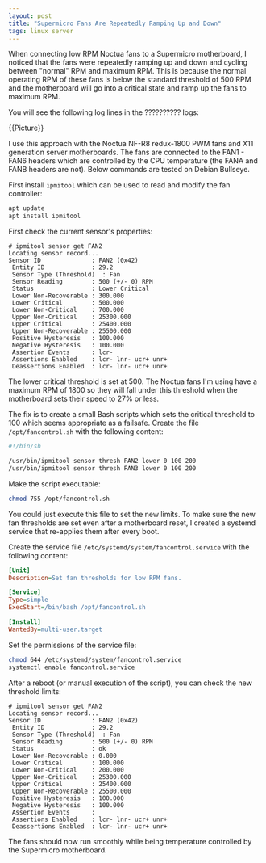 ```yaml
---
layout: post
title: "Supermicro Fans Are Repeatedly Ramping Up and Down"
tags: linux server
---
```


When connecting low RPM Noctua fans to a Supermicro motherboard, I noticed that the fans were repeatedly ramping up and
down and cycling between "normal" RPM and maximum RPM. This is because the normal operating RPM of these fans is below
the standard threshold of 500 RPM and the motherboard will go into a critical state and ramp up the fans to maximum RPM.

You will see the following log lines in the ?????????? logs:

{{Picture}}

I use this approach with the Noctua NF-R8 redux-1800 PWM fans and X11 generation server motherboards. The fans are
connected to the FAN1 - FAN6 headers which are controlled by the CPU temperature (the FANA and FANB headers are not).
Below commands are tested on Debian Bullseye.

First install `ipmitool` which can be used to read and modify the fan controller:

```bash
apt update
apt install ipmitool
```

First check the current sensor's properties:

```text
# ipmitool sensor get FAN2
Locating sensor record...
Sensor ID              : FAN2 (0x42)
 Entity ID             : 29.2
 Sensor Type (Threshold)  : Fan
 Sensor Reading        : 500 (+/- 0) RPM
 Status                : Lower Critical
 Lower Non-Recoverable : 300.000
 Lower Critical        : 500.000
 Lower Non-Critical    : 700.000
 Upper Non-Critical    : 25300.000
 Upper Critical        : 25400.000
 Upper Non-Recoverable : 25500.000
 Positive Hysteresis   : 100.000
 Negative Hysteresis   : 100.000
 Assertion Events      : lcr- 
 Assertions Enabled    : lcr- lnr- ucr+ unr+ 
 Deassertions Enabled  : lcr- lnr- ucr+ unr+
```

The lower critical threshold is set at 500. The Noctua fans I'm using have a maximum RPM of 1800 so they will fall under
this threshold when the motherboard sets their speed to 27% or less.

The fix is to create a small Bash scripts which sets the critical threshold to 100 which seems appropriate as a
failsafe. Create the file `/opt/fancontrol.sh` with the following content:

```bash
#!/bin/sh

/usr/bin/ipmitool sensor thresh FAN2 lower 0 100 200
/usr/bin/ipmitool sensor thresh FAN3 lower 0 100 200
```

Make the script executable:

```bash
chmod 755 /opt/fancontrol.sh
```

You could just execute this file to set the new limits. To make sure the new fan thresholds are set even after a
motherboard reset, I created a systemd service that re-applies them after every boot.

Create the service file `/etc/systemd/system/fancontrol.service` with the following content:

```ini
[Unit]
Description=Set fan thresholds for low RPM fans.

[Service]
Type=simple
ExecStart=/bin/bash /opt/fancontrol.sh

[Install]
WantedBy=multi-user.target
```

Set the permissions of the service file:

```bash
chmod 644 /etc/systemd/system/fancontrol.service
systemctl enable fancontrol.service
```

After a reboot (or manual execution of the script), you can check the new threshold limits:

```text
# ipmitool sensor get FAN2
Locating sensor record...
Sensor ID              : FAN2 (0x42)
 Entity ID             : 29.2
 Sensor Type (Threshold)  : Fan
 Sensor Reading        : 500 (+/- 0) RPM
 Status                : ok
 Lower Non-Recoverable : 0.000
 Lower Critical        : 100.000
 Lower Non-Critical    : 200.000
 Upper Non-Critical    : 25300.000
 Upper Critical        : 25400.000
 Upper Non-Recoverable : 25500.000
 Positive Hysteresis   : 100.000
 Negative Hysteresis   : 100.000
 Assertion Events      : 
 Assertions Enabled    : lcr- lnr- ucr+ unr+ 
 Deassertions Enabled  : lcr- lnr- ucr+ unr+
```

The fans should now run smoothly while being temperature controlled by the Supermicro motherboard.
